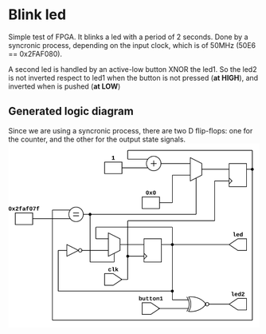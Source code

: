 # Blink led
Simple test of FPGA. 
It blinks a led with a period of 2 seconds. Done by a syncronic process, depending on the input clock, which is of 50MHz (50E6 == 0x2FAF080).

A second led is handled by an active-low button XNOR the led1. So the led2 is not inverted respect to led1 when the button is not pressed (**at HIGH**), and inverted when is pushed (**at LOW**)

## Generated logic diagram
Since we are using a syncronic process, there are two D flip-flops: one for the counter, and the other for the output state signals.
![logic diagram](doc/blink_led_diagram.svg)
